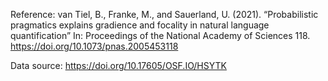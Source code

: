 Reference:
van Tiel, B., Franke, M., and Sauerland, U. (2021). “Probabilistic pragmatics explains gradience and focality in natural language quantification” In: Proceedings of the National Academy of Sciences 118. https://doi.org/10.1073/pnas.2005453118 

Data source:
https://doi.org/10.17605/OSF.IO/HSYTK